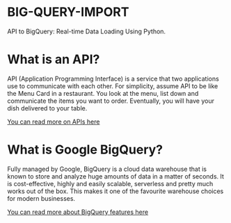 # BIG-QUERY-IMPORT
API to BigQuery: Real-time Data Loading Using Python.

# What is an API?
API (Application Programming Interface) is a service that two applications use to communicate with each other.
For simplicity, assume API to be like the Menu Card in a restaurant. You look at the menu, list down and communicate the items you want to order. Eventually, you will have your dish delivered to your table.

[You can read more on APIs here](https://www.howtogeek.com/343877/what-is-an-api)

# What is Google BigQuery?
Fully managed by Google, BigQuery is a cloud data warehouse that is known to store and analyze huge amounts of data in a matter of seconds.
It is cost-effective, highly and easily scalable, serverless and pretty much works out of the box. This makes it one of the favourite warehouse choices for modern businesses.

[You can read more about BigQuery features here](https://cloud.google.com/bigquery)
